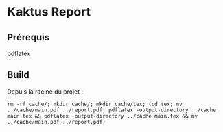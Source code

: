 # Kaktus Report

## Prérequis

pdflatex

## Build

Depuis la racine du projet :

```
rm -rf cache/; mkdir cache/; mkdir cache/tex; (cd tex; mv ../cache/main.pdf ../report.pdf; pdflatex -output-directory ../cache main.tex && pdflatex -output-directory ../cache main.tex && mv ../cache/main.pdf ../report.pdf)
```
